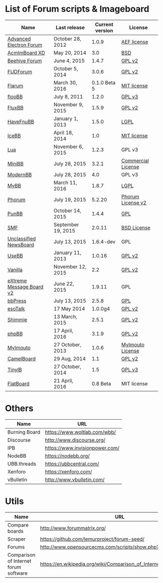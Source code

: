 # List of Forum scripts & Imageboard
Name | Last release | Current version | License
------------ | ------------- | ------------- | -------------
[Advanced Electron Forum](http://www.anelectron.com/) | October 28, 2012 | 1.0.9 | [AEF license](http://www.anelectron.com/about.php?page=license)
[AcmlmBoard XD](https://github.com/ABXD/ABXD) | May 20, 2014 | 3.0  | [BSD](https://raw.githubusercontent.com/ABXD/ABXD/master/LICENSE.md)
[Beehive Forum](http://www.beehiveforum.co.uk/) | June 4, 2015 | 1.4.7 | [GPL v2](https://raw.githubusercontent.com/BeehiveForum/BeehiveForum/master/COPYING)
[FUDForum](http://fudforum.org/) | October 5, 2014 | 3.0.6 | [GPL v2](http://www.gnu.org/licenses/gpl-2.0.html)
[Flarum](http://flarum.org/) | March 30, 2016 | 0.1.0 Beta 5 | [MIT license](https://raw.githubusercontent.com/flarum/flarum/master/LICENSE)
[flooBB](https://github.com/rosslagerwall/floobb) | July 8, 2011 | 1.2.0 | [GPL v3](https://raw.githubusercontent.com/rosslagerwall/floobb/master/COPYING)
[FluxBB](http://fluxbb.org/) | November 9, 2015 | 1.5.9 | [GPL v2](http://www.gnu.org/licenses/gpl-2.0.html)
[HaveFnuBB](https://github.com/havefnubb/havefnubb) | January 1, 2013 | 1.5.0 | [LGPL](http://www.gnu.org/licenses/lgpl.html)
[IceBB](https://github.com/icebb/IceBB) | April 18, 2014 | 1.0 | [MIT license](https://raw.githubusercontent.com/icebb/IceBB/master/LICENSE)
[Lua](http://getluna.org/) | November 6, 2015 | 1.2.3 | GPL v3
[MiniBB](http://modernbb.be/) | July 28, 2015 | 3.2.1 | [Commercial License](http://www.minibb.com/commercial_license.html)
[ModernBB](http://modernbb.be/) | July 28, 2015 | 4.0 | GPL v3
[MyBB](http://www.mybb.com/) | March 11, 2016 | 1.8.7 | [LGPL](http://www.gnu.org/licenses/lgpl-3.0.html)
[Phorum](http://www.phorum.org/) | July 19, 2015 | 5.2.20 | [Phorum License v2](http://www.phorum.org/license.txt)
[PunBB](http://punbb.informer.com/) | October 14, 2015 | 1.4.4 | [GPL](http://www.gnu.org/copyleft/gpl.html)
[SMF](http://www.simplemachines.org/) | September 19, 2015 | 2.0.11 | [BSD License](http://www.simplemachines.org/about/smf/license.php)
[Unclassified NewsBoard](http://newsboard.unclassified.de/) | July 13, 2015 | 1.6.4-dev | GPL
[UseBB](http://www.usebb.net/) | January 11, 2013 | 1.0.16 | [GPL v2](http://www.gnu.org/licenses/old-licenses/gpl-2.0.html)
[Vanilla](http://vanillaforums.org/) | November 12, 2015 | 2.2 | [GPL v2](http://www.gnu.org/licenses/gpl-2.0.html)
[eXtreme Message Board v2](http://xmbforum2.com/) | June 22, 2015 | 1.9.11 | GPL
[bbPress](https://bbpress.org/) | July 13, 2015 | 2.5.8 | [GPL](https://bbpress.org/about/gpl/)
[esoTalk](http://esotalk.org/) | 17 May 2014 | 1.0.0g4 | [GPL v2](https://raw.githubusercontent.com/esotalk/esoTalk/develop/LICENSE.txt)
[Shimmie](https://github.com/shish/shimmie2) | 13 March, 2015 | 2.5.1 | [GPL v2](http://www.gnu.org/licenses/gpl-2.0.html)
[phpBB](https://www.phpbb.com/) | 17 April, 2016 | 3.1.9 | [GPL v2](https://www.phpbb.com/downloads/license/)
[MyImouto](https://github.com/myimouto/myimouto) | 27 October, 2013 | 1.0.6 | [MyImouto License](https://raw.githubusercontent.com/myimouto/myimouto/master/LICENSE)
[CamelBoard](https://github.com/WinterVein/CamelBoard/) | 29 Aug, 2014 | 1.1 | [GPL v2](http://www.gnu.org/licenses/gpl-2.0.html)
[TinyIB](https://github.com/tslocum/TinyIB) | 27 October, 2014 | 1.5 | [GPL v3](https://raw.githubusercontent.com/tslocum/TinyIB/master/LICENSE)
[FlatBoard](http://flatboard.free.fr/) | 21 April, 2016 | 0.8 Beta | MIT license



# Others

Name | URL
------------ | -------------
Burning Board | https://www.woltlab.com/wbb/
Discourse | http://www.discourse.org/
IPB | https://www.invisionpower.com/
NodeBB | https://nodebb.org/
UBB.threads | https://ubbcentral.com/
Xenforo | https://xenforo.com/
vBulletin | http://www.vbulletin.com/


# Utils

Name | URL
------------ | -------------
Compare boards | http://www.forummatrix.org/
Scraper | https://github.com/lemurproject/forum-seed/
Forums | http://www.opensourcecms.com/scripts/show.php?catid=5
Comparison of Internet forum software | https://en.wikipedia.org/wiki/Comparison_of_Internet_forum_software
